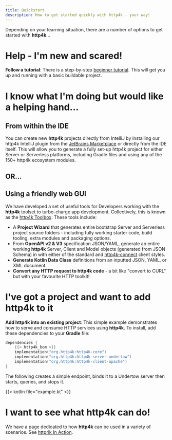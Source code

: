 ```yaml
---
title: Quickstart
description: How to get started quickly with http4k - your way!
---
```


Depending on your learning situation, there are a number of options to get started with **http4k**...

# Help - I'm new and scared!

**Follow a tutorial**: There is a step-by-step [beginner tutorial](/tutorial/your_first_http4k_app/). This will get you up and running with a basic buildable project.

# I know what I'm doing but would like a helping hand...

## From within the IDE
You can create new **http4k** projects directly from IntelliJ by installing our http4k IntelliJ plugin from the [JetBrains Marketplace](https://plugins.jetbrains.com/plugin/25243-http4k-project-wizard/edit) or directly from the IDE itself. This will allow you to generate a fully set-up http4k project for
either Server or Serverless platforms, including Gradle files and using any of the 150+ http4k ecosystem modules.

## OR... 
## Using a friendly web GUI
We have developed a set of useful tools for Developers working with the **http4k** toolset to turbo-charge app development. Collectively, this is known as the <a href="https://toolbox.http4k.org">http4k Toolbox</a>. These tools include:

- A **Project Wizard** that generates entire bootstrap Server and Serverless project source folders - including
  fully working starter code, build tooling, extra modules and packaging options.
- From **OpenAPI v2 & V3** specification JSON/YAML, generate an entire working **http4k** Server, Client and Model objects (generated from JSON Schema) in with either of the standard and [http4k-connect](https://connect.http4k.org) client styles.
- **Generate Kotlin Data Class** definitions from an inputted JSON, YAML, or XML document.
- **Convert any HTTP request to http4k code** - a bit like "convert to CURL" but with your favourite HTTP toolkit!

# I've got a project and want to add http4k to it
**Add http4k into an existing project**: This simple example demonstrates how to serve and consume HTTP services using **http4k**. To install, add these dependencies to your **Gradle** file:

```kotlin
dependencies {
    {{< http4k_bom >}}
    implementation("org.http4k:http4k-core")
    implementation("org.http4k:http4k-server-undertow")
    implementation("org.http4k:http4k-client-apache")
}
```

The following creates a simple endpoint, binds it to a Undertow server then starts, queries, and stops it.

{{< kotlin file="example.kt" >}}

# I want to see what http4k can do!
We have a page dedicated to how **http4k** can be used in a variety of scenarios. See [http4k In Action](/showcase).
